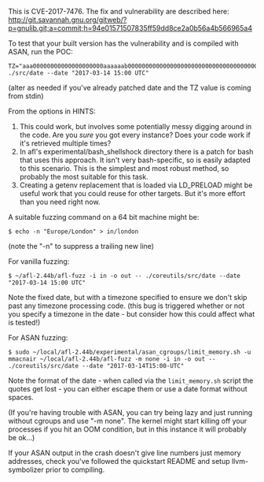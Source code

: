 This is CVE-2017-7476. The fix and vulnerability are described here:
	http://git.savannah.gnu.org/gitweb/?p=gnulib.git;a=commit;h=94e01571507835ff59dd8ce2a0b56a4b566965a4

To test that your built version has the vulnerability and is compiled with ASAN, run the POC:

    TZ="aaa00000000000000000000aaaaaab00000000000000000000000000000000000000000000000000000000000000000000000000000000000000000" ./src/date --date "2017-03-14 15:00 UTC"
(alter as needed if you've already patched date and the TZ value is coming from stdin)

From the options in HINTS:
 1. This could work, but involves some potentially messy digging around in the code. Are you _sure_ you got every instance? Does your code work if it's retrieved multiple times?
 2. In afl's experimental/bash_shellshock directory there is a patch for bash that uses this approach. It isn't very bash-specific, so is easily adapted to this scenario. This is the simplest and most robust method, so probably the most suitable for this task.
 3. Creating a getenv replacement that is loaded via LD_PRELOAD might be useful work that you could reuse for other targets. But it's more effort than you need right now.

A suitable fuzzing command on a 64 bit machine might be:

    $ echo -n "Europe/London" > in/london
(note the "-n" to suppress a trailing new line)

For vanilla fuzzing:

	$ ~/afl-2.44b/afl-fuzz -i in -o out -- ./coreutils/src/date --date "2017-03-14 15:00 UTC"
Note the fixed date, but with a timezone specified to ensure we don't skip past any timezone processing code. (this bug is triggered whether or not you specify a timezone in the date - but consider how this could affect what is tested!)

For ASAN fuzzing:

 	$ sudo ~/local/afl-2.44b/experimental/asan_cgroups/limit_memory.sh -u mmacnair ~/local/afl-2.44b/afl-fuzz -m none -i in -o out -- ./coreutils/src/date --date "2017-03-14T15:00-UTC"
Note the format of the date - when called via the `limit_memory.sh` script the quotes get lost - you can either escape them or use a date format without spaces.

(If you're having trouble with ASAN, you can try being lazy and just running without cgroups and use "-m none". The kernel might start killing off your processes if you hit an OOM condition, but in this instance it will probably be ok...)

If your ASAN output in the crash doesn't give line numbers just memory addresses, check you've followed the quickstart README and setup llvm-symbolizer prior to compiling.
